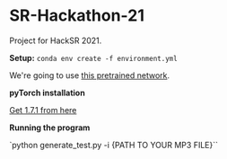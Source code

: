 # SR-Hackathon-21
Project for HackSR 2021.

**Setup:**
`conda env create -f environment.yml`

We're going to use [this pretrained network](https://github.com/NVlabs/stylegan2-ada-pytorch).


**pyTorch installation**

[Get 1.7.1 from here](https://pytorch.org/get-started/previous-versions/)


**Running the program**

`python generate_test.py -i {PATH TO YOUR MP3 FILE}``
